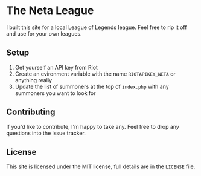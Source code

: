 # The Neta League

I built this site for a local League of Legends
league. Feel free to rip it off and use for your
own leagues.

## Setup

1. Get yourself an API key from Riot
1. Create an evironment variable with the name
   `RIOTAPIKEY_NETA` or anything really
1. Update the list of summoners at the top of
   `index.php` with any summoners you want to
	 look for

## Contributing

If you'd like to contribute, I'm happy to take
any. Feel free to drop any questions into the 
issue tracker.

## License

This site is licensed under the MIT license,
full details are in the `LICENSE` file.
